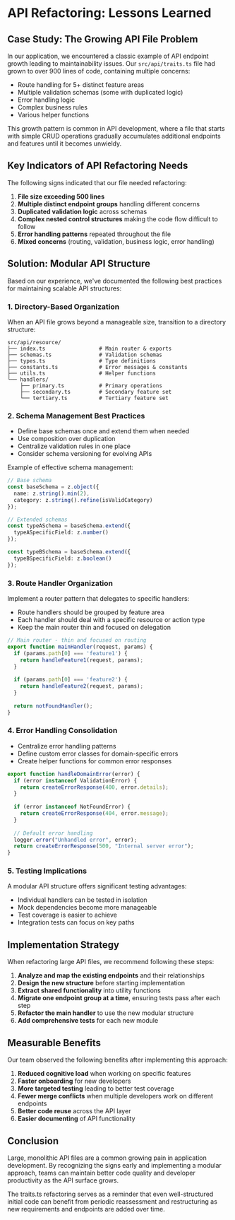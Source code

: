 # API Refactoring: Lessons Learned

## Case Study: The Growing API File Problem

In our application, we encountered a classic example of API endpoint growth leading to maintainability issues. Our `src/api/traits.ts` file had grown to over 900 lines of code, containing multiple concerns:

- Route handling for 5+ distinct feature areas
- Multiple validation schemas (some with duplicated logic)
- Error handling logic
- Complex business rules
- Various helper functions

This growth pattern is common in API development, where a file that starts with simple CRUD operations gradually accumulates additional endpoints and features until it becomes unwieldy.

## Key Indicators of API Refactoring Needs

The following signs indicated that our file needed refactoring:

1. **File size exceeding 500 lines**
2. **Multiple distinct endpoint groups** handling different concerns
3. **Duplicated validation logic** across schemas
4. **Complex nested control structures** making the code flow difficult to follow
5. **Error handling patterns** repeated throughout the file
6. **Mixed concerns** (routing, validation, business logic, error handling)

## Solution: Modular API Structure

Based on our experience, we've documented the following best practices for maintaining scalable API structures:

### 1. Directory-Based Organization

When an API file grows beyond a manageable size, transition to a directory structure:

```
src/api/resource/
├── index.ts                 # Main router & exports
├── schemas.ts               # Validation schemas 
├── types.ts                 # Type definitions
├── constants.ts             # Error messages & constants
├── utils.ts                 # Helper functions
└── handlers/
    ├── primary.ts           # Primary operations
    ├── secondary.ts         # Secondary feature set
    └── tertiary.ts          # Tertiary feature set
```

### 2. Schema Management Best Practices

- Define base schemas once and extend them when needed
- Use composition over duplication
- Centralize validation rules in one place
- Consider schema versioning for evolving APIs

Example of effective schema management:

```typescript
// Base schema
const baseSchema = z.object({
  name: z.string().min(2),
  category: z.string().refine(isValidCategory)
});

// Extended schemas
const typeASchema = baseSchema.extend({
  typeASpecificField: z.number()
});

const typeBSchema = baseSchema.extend({
  typeBSpecificField: z.boolean()
});
```

### 3. Route Handler Organization

Implement a router pattern that delegates to specific handlers:

- Route handlers should be grouped by feature area
- Each handler should deal with a specific resource or action type
- Keep the main router thin and focused on delegation

```typescript
// Main router - thin and focused on routing
export function mainHandler(request, params) {
  if (params.path[0] === 'feature1') {
    return handleFeature1(request, params);
  }
  
  if (params.path[0] === 'feature2') {
    return handleFeature2(request, params);
  }
  
  return notFoundHandler();
}
```

### 4. Error Handling Consolidation

- Centralize error handling patterns
- Define custom error classes for domain-specific errors
- Create helper functions for common error responses

```typescript
export function handleDomainError(error) {
  if (error instanceof ValidationError) {
    return createErrorResponse(400, error.details);
  }
  
  if (error instanceof NotFoundError) {
    return createErrorResponse(404, error.message);
  }
  
  // Default error handling
  logger.error("Unhandled error", error);
  return createErrorResponse(500, "Internal server error");
}
```

### 5. Testing Implications

A modular API structure offers significant testing advantages:

- Individual handlers can be tested in isolation
- Mock dependencies become more manageable
- Test coverage is easier to achieve
- Integration tests can focus on key paths

## Implementation Strategy

When refactoring large API files, we recommend following these steps:

1. **Analyze and map the existing endpoints** and their relationships
2. **Design the new structure** before starting implementation
3. **Extract shared functionality** into utility functions
4. **Migrate one endpoint group at a time**, ensuring tests pass after each step
5. **Refactor the main handler** to use the new modular structure
6. **Add comprehensive tests** for each new module

## Measurable Benefits

Our team observed the following benefits after implementing this approach:

1. **Reduced cognitive load** when working on specific features
2. **Faster onboarding** for new developers
3. **More targeted testing** leading to better test coverage
4. **Fewer merge conflicts** when multiple developers work on different endpoints
5. **Better code reuse** across the API layer
6. **Easier documenting** of API functionality

## Conclusion

Large, monolithic API files are a common growing pain in application development. By recognizing the signs early and implementing a modular approach, teams can maintain better code quality and developer productivity as the API surface grows.

The traits.ts refactoring serves as a reminder that even well-structured initial code can benefit from periodic reassessment and restructuring as new requirements and endpoints are added over time.